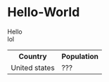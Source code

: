 # Hello-World
Hello<br />
lol
<table>
<tr>
<th>Country</th>
<th>Population</th>
</tr>
<tr>
<td>United states</td>
<td>???</td>
</tr>
</table>
